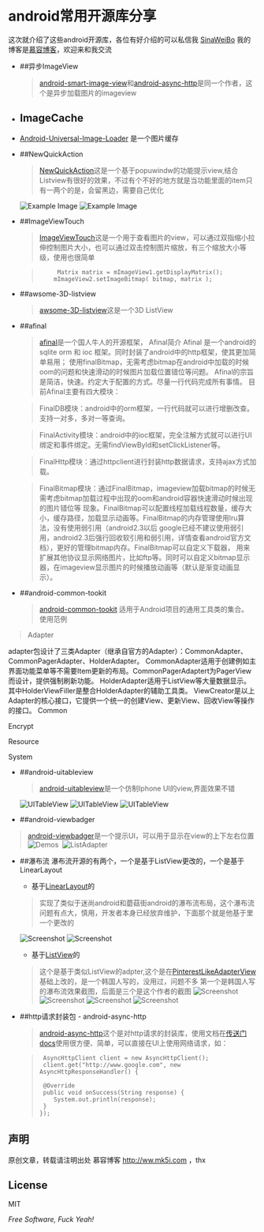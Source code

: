 android常用开源库分享
=================
   
   
这次就介绍了这些android开源库，各位有好介绍的可以私信我 [SinaWeiBo][15]
我的博客是[慕容博客][16]，欢迎来和我交流 
   
- ##异步ImageView
   
   > [android-smart-image-view][6]和[android-async-http][4]是同一个作者，这个是异步加载图片的imageview
   
   
- ## ImageCache 
- [Android-Universal-Image-Loader][8]   是一个图片缓存
   
   
   
   
- ##NewQuickAction
   > [NewQuickAction][7]这是一个基于popuwindw的功能提示view,结合Listview有很好的效果，不过有个不好的地方就是当功能里面的item只有一两个的是，会留黑边，需要自己优化
   
   ![Example Image](http://londatiga.net/images/quickaction1.png)  ![Example Image](http://londatiga.net/images/quickaction2.png) 


- ##ImageViewTouch  
  > [ImageViewTouch][9]这是一个用于查看图片的view，可以通过双指缩小拉伸控制图片大小，也可以通过双击控制图片缩放，有三个缩放大小等级，使用也很简单
  
  >          Matrix matrix = mImageView1.getDisplayMatrix();
  >         mImageView2.setImageBitmap( bitmap, matrix );
   
   
   
   
   
   
- ##awsome-3D-listview
   > [awsome-3D-listview][10]这是一个3D ListView
   
   
   
   
 - ##afinal
    > [afinal][11]是一个国人牛人的开源框架，
    > Afinal简介
    > Afinal 是一个android的sqlite orm 和 ioc 框架。同时封装了android中的http框架，使其更加简单易用；
    > 使用finalBitmap，无需考虑bitmap在android中加载的时候oom的问题和快速滑动的时候图片加载位置错位等问题。
    > Afinal的宗旨是简洁，快速。约定大于配置的方式。尽量一行代码完成所有事情。
    > 目前Afinal主要有四大模块：

    > FinalDB模块：android中的orm框架，一行代码就可以进行增删改查。支持一对多，多对一等查询。

    > FinalActivity模块：android中的ioc框架，完全注解方式就可以进行UI绑定和事件绑定。无需findViewById和setClickListener等。

    > FinalHttp模块：通过httpclient进行封装http数据请求，支持ajax方式加载。

    > FinalBitmap模块：通过FinalBitmap，imageview加载bitmap的时候无需考虑bitmap加载过程中出现的oom和android容器快速滑动时候出现的图片错位等   现象。FinalBitmap可以配置线程加载线程数量，缓存大小，缓存路径，加载显示动画等。FinalBitmap的内存管理使用lru算法，没有使用弱引用（android2.3以后     google已经不建议使用弱引用，android2.3后强行回收软引用和弱引用，详情查看android官方文档），更好的管理bitmap内存。FinalBitmap可以自定义下载器，      用来扩展其他协议显示网络图片，比如ftp等。同时可以自定义bitmap显示器，在imageview显示图片的时候播放动画等（默认是渐变动画显示）。
   



- ##android-common-tookit
  > [android-common-tookit][12] 适用于Android项目的通用工具类的集合。
  > 使用范例
>
 >  Adapter
>
adapter包设计了三类Adapter（继承自官方的Adapter）：CommonAdapter、CommonPagerAdapter、HolderAdapter。
CommonAdapter适用于创建例如主界面功能菜单等不需要Item更新的布局。CommonPagerAdaptert为PagerView而设计，提供强制刷新功能。
HolderAdapter适用于ListView等大量数据显示。其中HolderViewFiller是整合HolderAdapter的辅助工具类。
ViewCreator是以上Adapter的核心接口，它提供一个统一的创建View、更新View、回收View等操作的接口。
Common
>
Encrypt
>
Resource
>
System


- ##android-uitableview
  > [android-uitableview][13]是一个仿制Iphone UI的view,界面效果不错
   
   ![UITableView](http://thiago.grem.io/img/github/uitable-view.png "UITableView")
![UITableView](http://thiago.grem.io/img/github/uitable-view3.png "UITableView")
![UITableView](http://thiago.grem.io/img/github/uitable-view4.png "UITableView")



- ##android-viewbadger
 > [android-viewbadger][14]是一个提示UI，可以用于显示在view的上下左右位置
  ![Demos](http://www.jeffgilfelt.com/viewbadger/vb-1a.png "Demos")&nbsp;
![ListAdapter](http://www.jeffgilfelt.com/viewbadger/vb-2a.png "ListAdapter")

- ##瀑布流
   瀑布流开源的有两个，一个是基于ListView更改的，一个是基于LinearLayout
    - 基于[LinearLayout][1]的 
    >实现了类似于迷尚android和蘑菇街android的瀑布流布局，这个瀑布流问题有点大，慎用，开发者本身已经放弃维护，下面那个就是他基于里一个更改的
    
    ![Screenshot](https://github.com/dodola/android_waterfall/raw/master/screen1.png) ![Screenshot](https://github.com/dodola/android_waterfall/raw/master/screen2.png)
    
    
    - 基于[ListView][2]的
   > 这个是基于类似ListView的adpter,这个是在[PinterestLikeAdapterView][3]基础上改的，是一个韩国人写的，没用过，问题不多
   第一个是韩国人写的瀑布流效果截图，后面是三个是这个作者的截图
     ![Screenshot](http://cloud.github.com/downloads/huewu/PinterestLikeAdapterView/screenshot.png) ![Screenshot](https://github.com/dodola/PinterestLikeAdapterView/raw/master/01.png) ![Screenshot](https://github.com/dodola/PinterestLikeAdapterView/raw/master/02.png) ![Screenshot](https://github.com/dodola/PinterestLikeAdapterView/raw/master/03.png)
   
   
   
- ##http请求封装包 - android-async-http   
   
   > [android-async-http][4]这个是对http请求的封装库，使用文档在[传送门docs][5]使用很方便、简单，可以直接在UI上使用网络请求，如：
   
   >      AsyncHttpClient client = new AsyncHttpClient();    
   >      client.get("http://www.google.com", new AsyncHttpResponseHandler() {    
   >    
   >      @Override
   >      public void onSuccess(String response) {
   >         System.out.println(response);
   >      }
   >     });


声明
---
原创文章，转载请注明出处 慕容博客  http://ww.mk5i.com ，thx



[1]: https://github.com/inmyfree/android_waterfall
[2]:https://github.com/dodola/PinterestLikeAdapterView
[3]:https://github.com/huewu/PinterestLikeAdapterView
[4]:https://github.com/loopj/android-async-http
[5]:http://loopj.com/android-async-http/
[6]:https://github.com/loopj/android-smart-image-view

[7]:https://github.com/inmyfree/NewQuickAction
[8]:https://github.com/nostra13/Android-Universal-Image-Loader
[9]:https://github.com/inmyfree/ImageViewZoom
[10]:https://github.com/inmyfree/awsome-3D-listview   
[11]:https://github.com/inmyfree/afinal 
[12]:https://github.com/chenyoca/android-common-tookit
[13]:https://github.com/inmyfree/android-uitableview

[14]:https://github.com/jgilfelt/android-viewbadger

[15]:http://weibo.com/131426520

[16]:http://wwww.mk5i.com

License
-

MIT

*Free Software, Fuck Yeah!*









